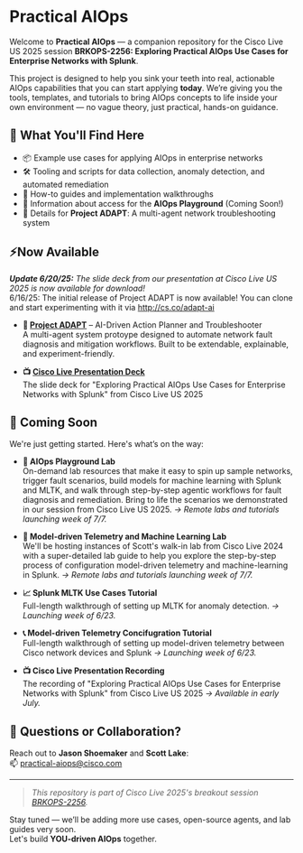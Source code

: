 # Practical AIOps

Welcome to **Practical AIOps** — a companion repository for the Cisco Live US 2025 session **BRKOPS-2256: Exploring Practical AIOps Use Cases for Enterprise Networks with Splunk**.

This project is designed to help you sink your teeth into real, actionable AIOps capabilities that you can start applying **today**. We’re giving you the tools, templates, and tutorials to bring AIOps concepts to life inside your own environment — no vague theory, just practical, hands-on guidance.

## 🔧 What You'll Find Here

- 📦 Example use cases for applying AIOps in enterprise networks  
- 🛠️ Tooling and scripts for data collection, anomaly detection, and automated remediation  
- 📘 How-to guides and implementation walkthroughs  
- 🚧 Information about access for the **AIOps Playground** (Coming Soon!)  
- 🤖 Details for **Project ADAPT**: A multi-agent network troubleshooting system

## ⚡Now Available
_**Update 6/20/25:** The slide deck from our presentation at Cisco Live US 2025 is now available for download!_<br>
6/16/25: The initial release of Project ADAPT is now available! You can clone and start experimenting with it via http://cs.co/adapt-ai

- **🧠 [Project ADAPT](http://cs.co/adapt-ai)** – AI-Driven Action Planner and Troubleshooter  
  A multi-agent system protoype designed to automate network fault diagnosis and mitigation workflows. Built to be extendable, explainable, and experiment-friendly.

- **📺 [Cisco Live Presentation Deck](BRKOPS-2256_Practical-AIOps.pdf)**  
  The slide deck for "Exploring Practical AIOps Use Cases for Enterprise Networks with Splunk" from Cisco Live US 2025
 

  
## 🚀 Coming Soon

We're just getting started. Here's what’s on the way:

- **🧪 AIOps Playground Lab**  
  On-demand lab resources that make it easy to spin up sample networks, trigger fault scenarios, build models for machine learning with Splunk and MLTK, and walk through step-by-step agentic workflows for fault diagnosis and remediation.  Bring to life the scenarios we demonstrated in our session from Cisco Live US 2025.
  _→ Remote labs and tutorials launching week of 7/7._

- **🧪 Model-driven Telemetry and Machine Learning Lab**  
  We'll be hosting instances of Scott's walk-in lab from Cisco Live 2024 with a super-detailed lab guide to help you explore the step-by-step process of configuration model-driven telemetry and machine-learning in Splunk. 
  _→ Remote labs and tutorials launching week of 7/7._

- **📈 Splunk MLTK Use Cases Tutorial**  
  Full-length walkthrough of setting up MLTK for anomaly detection. 
  _→ Launching week of 6/23._

- **📞 Model-driven Telemetry Concifugration Tutorial**  
  Full-length walkthrough of setting up model-driven telemetry between Cisco network devices and Splunk
  _→ Launching week of 6/23._

- **📺 Cisco Live Presentation Recording**  
  The recording of "Exploring Practical AIOps Use Cases for Enterprise Networks with Splunk" from Cisco Live US 2025
  _→ Available in early July._

## 💬 Questions or Collaboration?

Reach out to **Jason Shoemaker** and **Scott Lake**:  
📫 [practical-aiops@cisco.com](mailto:practical-aiops@cisco.com)

---

> _This repository is part of Cisco Live 2025's breakout session [BRKOPS-2256](https://www.ciscolive.com)._

Stay tuned — we’ll be adding more use cases, open-source agents, and lab guides very soon.  
Let's build **YOU-driven AIOps** together.
